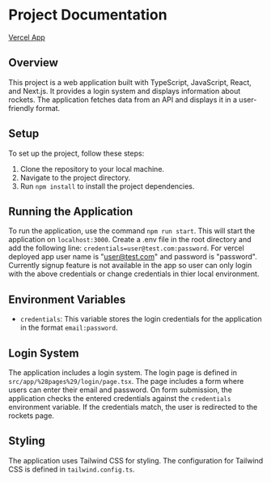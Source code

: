 # Project Documentation
[Vercel App](https://spacex-next-js-wien.vercel.app/login)

## Overview

This project is a web application built with TypeScript, JavaScript, React, and Next.js. It provides a login system and displays information about rockets. The application fetches data from an API and displays it in a user-friendly format.

## Setup

To set up the project, follow these steps:

1. Clone the repository to your local machine.
2. Navigate to the project directory.
3. Run `npm install` to install the project dependencies.

## Running the Application

To run the application, use the command `npm run start`. This will start the application on `localhost:3000`.
Create a .env file in the root directory and add the following line:
```credentials=user@test.com:password```. For vercel deployed app user name is "user@test.com" and password is "password".
Currently signup feature is not available in the app so user can only login with the above credentials or change credentials in thier local environment. 



## Environment Variables

- `credentials`: This variable stores the login credentials for the application in the format `email:password`.



## Login System

The application includes a login system. The login page is defined in `src/app/%28pages%29/login/page.tsx`. The page includes a form where users can enter their email and password. On form submission, the application checks the entered credentials against the `credentials` environment variable. If the credentials match, the user is redirected to the rockets page.

## Styling

The application uses Tailwind CSS for styling. The configuration for Tailwind CSS is defined in `tailwind.config.ts`.

